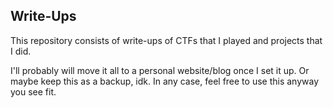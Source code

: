 ## Write-Ups

This repository consists of write-ups of CTFs that I played and projects that I did.

I'll probably will move it all to a personal website/blog once I set it up. Or maybe keep this as a backup, idk.
In any case, feel free to use this anyway you see fit. 
